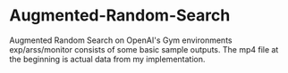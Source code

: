 # Augmented-Random-Search
Augmented Random Search on OpenAI's Gym environments
exp/arss/monitor consists of some basic sample outputs.
The mp4 file at the beginning is actual data from my implementation.
